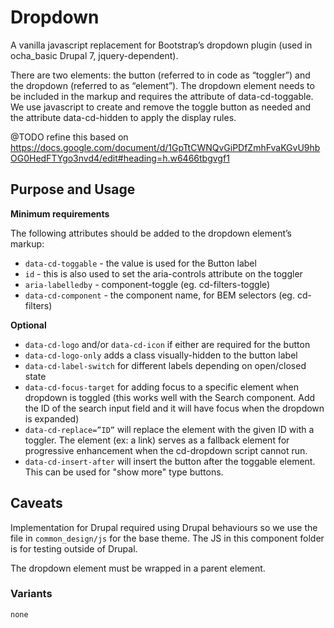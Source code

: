 # Dropdown
A vanilla javascript replacement for Bootstrap’s dropdown plugin (used in
ocha_basic Drupal 7, jquery-dependent).

There are two elements: the button (referred to in code as “toggler”) and the
dropdown (referred to as “element”).
The dropdown element needs to be included in the markup and requires the
attribute of data-cd-toggable.
We use javascript to create and remove the toggle button as needed and the
attribute data-cd-hidden to apply the display rules.

@TODO refine this based on
https://docs.google.com/document/d/1GpTtCWNQvGiPDfZmhFvaKGvU9hbOG0HedFTYgo3nvd4/edit#heading=h.w6466tbgvgf1

## Purpose and Usage

**Minimum requirements**

The following attributes should be added to the dropdown element’s markup:
- `data-cd-toggable` - the value is used for the Button label
- `id` - this is also used to set the aria-controls attribute on the toggler
- `aria-labelledby` - component-toggle (eg. cd-filters-toggle)
- `data-cd-component` - the component name, for BEM selectors (eg. cd-filters)

**Optional**
- `data-cd-logo` and/or `data-cd-icon` if either are required for the button
- `data-cd-logo-only` adds a class visually-hidden to the button label
- `data-cd-label-switch` for different labels depending on open/closed state
- `data-cd-focus-target` for adding focus to a specific element when dropdown
is toggled (this works well with the Search component. Add the ID of the search
input field and it will have focus when the dropdown is expanded)
- `data-cd-replace=”ID”` will replace the element with the given ID with a
toggler. The element (ex:  a link) serves as a fallback element for progressive
enhancement when the cd-dropdown script cannot run.
- `data-cd-insert-after` will insert the button after the toggable element. This
can be used for "show more" type buttons.


## Caveats
Implementation for Drupal required using Drupal behaviours so we use the file
in `common_design/js` for the base theme.
The JS in this component folder is for testing outside of Drupal.

The dropdown element must be wrapped in a parent element.

### Variants

```
none

```
